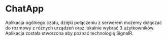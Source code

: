 # ChatApp
Aplikacja ogólnego czatu, dzięki połączeniu z serwerem możemy dołączać do rozmowy z różnych urządzeń oraz lokalnie wybrać 3 użytkowników. Aplikacja została stworzona aby poznać technologię SignalR.

